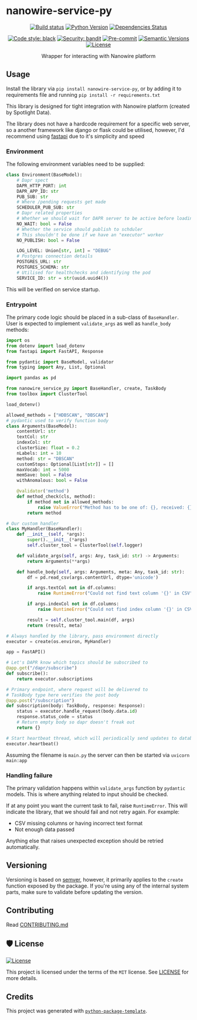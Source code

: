 # nanowire-service-py

<div align="center">

[![Build status](https://github.com/SpotlightData/nanowire-service-py/workflows/build/badge.svg?branch=master&event=push)](https://github.com/SpotlightData/nanowire-service-py/actions?query=workflow%3Abuild)
[![Python Version](https://img.shields.io/pypi/pyversions/nanowire-service-py.svg)](https://pypi.org/project/nanowire-service-py/)
[![Dependencies Status](https://img.shields.io/badge/dependencies-up%20to%20date-brightgreen.svg)](https://github.com/SpotlightData/nanowire-service-py/pulls?utf8=%E2%9C%93&q=is%3Apr%20author%3Aapp%2Fdependabot)

[![Code style: black](https://img.shields.io/badge/code%20style-black-000000.svg)](https://github.com/psf/black)
[![Security: bandit](https://img.shields.io/badge/security-bandit-green.svg)](https://github.com/PyCQA/bandit)
[![Pre-commit](https://img.shields.io/badge/pre--commit-enabled-brightgreen?logo=pre-commit&logoColor=white)](https://github.com/SpotlightData/nanowire-service-py/blob/master/.pre-commit-config.yaml)
[![Semantic Versions](https://img.shields.io/badge/%F0%9F%9A%80-semantic%20versions-informational.svg)](https://github.com/SpotlightData/nanowire-service-py/releases)
[![License](https://img.shields.io/github/license/SpotlightData/nanowire-service-py)](https://github.com/SpotlightData/nanowire-service-py/blob/master/LICENSE)

Wrapper for interacting with Nanowire platform

</div>

## Usage

Install the library via `pip install nanowire-service-py`, or by adding it to requirements file and running `pip install -r requirements.txt`

This library is designed for tight integration with Nanowire platform (created by Spotlight Data).

The library does not have a hardcode requirement for a specific web server, so a another framework like django or flask could be utilised, however, I'd recommend using [fastapi](https://fastapi.tiangolo.com/) due to it's simplicity and speed

### Environment

The following environment variables need to be supplied:

```python
class Environment(BaseModel):
    # Dapr spect
    DAPR_HTTP_PORT: int
    DAPR_APP_ID: str
    PUB_SUB: str
    # Where /pending requests get made
    SCHEDULER_PUB_SUB: str
    # Dapr related properties
    # Whether we should wait for DAPR server to be active before loading
    NO_WAIT: bool = False
    # Whether the service should publish to schduler
    # This shouldn't be done if we have an "executor" worker
    NO_PUBLISH: bool = False

    LOG_LEVEL: Union[str, int] = "DEBUG"
    # Postgres connection details
    POSTGRES_URL: str
    POSTGRES_SCHEMA: str
    # Utilised for healthchecks and identifying the pod
    SERVICE_ID: str = str(uuid.uuid4())
```

This will be verified on service startup.

### Entrypoint

The primary code logic should be placed in a sub-class of `BaseHandler`. User is expected to implement `validate_args` as well as `handle_body` methods:

```python
import os
from dotenv import load_dotenv
from fastapi import FastAPI, Response

from pydantic import BaseModel, validator
from typing import Any, List, Optional

import pandas as pd

from nanowire_service_py import BaseHandler, create, TaskBody
from toolbox import ClusterTool

load_dotenv()

allowed_methods = ["HDBSCAN", "DBSCAN"]
# pydantic used to verify function body
class Arguments(BaseModel):
    contentUrl: str
    textCol: str
    indexCol: str
    clusterSize: float = 0.2
    nLabels: int = 10
    method: str = "DBSCAN"
    customStops: Optional[List[str]] = []
    maxVocab: int = 5000
    memSave: bool = False
    withAnomalous: bool = False

    @validator('method')
    def method_check(cls, method):
        if method not in allowed_methods:
            raise ValueError("Method has to be one of: {}, received: {}".format(",".join(allowed_methods), method))
        return method

# Our custom handler
class MyHandler(BaseHandler):
    def __init__(self, *args):
        super().__init__(*args)
        self.cluster_tool = ClusterTool(self.logger)

    def validate_args(self, args: Any, task_id: str) -> Arguments:
        return Arguments(**args)

    def handle_body(self, args: Arguments, meta: Any, task_id: str):
        df = pd.read_csv(args.contentUrl, dtype='unicode')

        if args.textCol not in df.columns:
            raise RuntimeError("Could not find text column '{}' in CSV".format(args.textCol), { "origin": "CSV"})

        if args.indexCol not in df.columns:
            raise RuntimeError("Could not find index column '{}' in CSV".format(args.indexCol), { "origin": "CSV"})

        result = self.cluster_tool.main(df, args)
        return (result, meta)

# Always handled by the library, pass environment directly
executor = create(os.environ, MyHandler)

app = FastAPI()

# Let's DAPR know which topics should be subscribed to
@app.get("/dapr/subscribe")
def subscribe():
    return executor.subscriptions

# Primary endpoint, where request will be delivered to
# TaskBody type here verifies the post body
@app.post("/subscription")
def subscription(body: TaskBody, response: Response):
    status = executor.handle_request(body.data.id)
    response.status_code = status
    # Return empty body so dapr doesn't freak out
    return {}

# Start heartbeat thread, which will periodically send updates to database
executor.heartbeat()
```

Assuming the filename is `main.py` the server can then be started via `uvicorn main:app`

### Handling failure

The primary validation happens within `validate_args` function by `pydantic` models. This is where anything related to input should be checked.

If at any point you want the current task to fail, raise `RuntimeError`. This will indicate the library, that we should fail and not retry again. For example:

- CSV missing columns or having incorrect text format
- Not enough data passed

Anything else that raises unexpected exception should be retried automatically.

## Versioning

Versioning is based on [semver](https://semver.org/), however, it primarily applies to the `create` function exposed by the package.
If you're using any of the internal system parts, make sure to validate before updating the version.

## Contributing

Read [CONTRIBUTING.md](CONTRIBUTING.md)

## 🛡 License

[![License](https://img.shields.io/github/license/SpotlightData/nanowire-service-py)](https://github.com/SpotlightData/nanowire-service-py/blob/master/LICENSE)

This project is licensed under the terms of the `MIT` license. See [LICENSE](https://github.com/SpotlightData/nanowire-service-py/blob/master/LICENSE) for more details.

## Credits

This project was generated with [`python-package-template`](https://github.com/TezRomacH/python-package-template).
